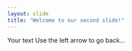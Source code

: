 ```yaml
---
layout: slide
title: "Welcome to our second slide!"
---
```

Your text
Use the left arrow to go back...
